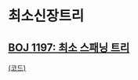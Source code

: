 # 최소신장트리

## [BOJ 1197: 최소 스패닝 트리](https://www.acmicpc.net/problem/1197)
[(코드)](https://github.com/DJ-archive/Algorithm-DataStructure/blob/main/0minyoung0/algorithm/27_최소신장트리/Boj1197.java)

